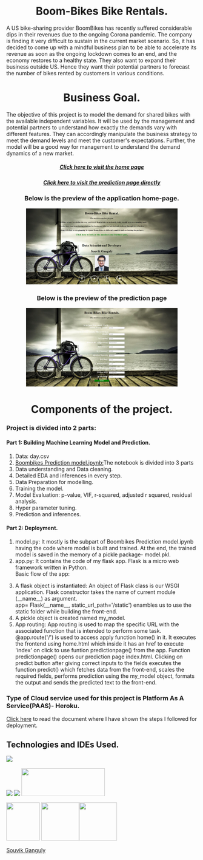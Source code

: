 <center><h1 align="center">Boom-Bikes Bike Rentals.</h1></center>

<p>A US bike-sharing provider BoomBikes has recently suffered considerable dips in their revenues due to the ongoing Corona pandemic. The company is finding it very difficult to sustain in the current market scenario. So, it has decided to come up with a mindful business plan to be able to accelerate its revenue as soon as the ongoing lockdown comes to an end, and the economy restores to a healthy state. They also want to expand their business outside US. Hence they want their potential partners to forecast the number of bikes rented by customers in various conditions.</p>

<center><h1 align="center">Business Goal.</h1></center>
<p>The objective of this project is to model the demand for shared bikes with the available independent variables. It will be used by the management and potential partners to understand how exactly the demands vary with different features. They can accordingly manipulate the business strategy to meet the demand levels and meet the customer's expectations. Further, the model will be a good way for management to understand the demand dynamics of a new market. </p>

<center><h5 align="center"><a href="https://boombikes-prediction-api.herokuapp.com/">Click here to visit the home page</a></h6></center>
<center><h5 align="center"><a href="https://boombikes-prediction-api.herokuapp.com/index">Click here to visit the prediction page directly</a></h6></center>

<center><h3 align="center">Below is the preview of the application home-page.</h3></center>
<div align="center">
    <img src="/static/img/homepage.jpg" width="400px"/>
</div>

<center><h3 align="center">Below is the preview of the prediction page</h3></center>
<div align="center">
	<img src="/static/img/prediction.jpg" width="400px"/>
</div>


<center><h1 align="center">Components of the project.</h1></center>
<h3>Project is divided into 2 parts:</h3>
<h4>Part 1: Building Machine Learning Model and Prediction.</h4>
<ol type="1">
<li> Data: day.csv</li>
<li><a href="https://github.com/ds-souvik/Prediction-of-Bike-Rental-Count-Linear-Regression-and-Deployment-along-with-deployment/blob/master/BoomBikes%20Prediction%20model.ipynb">Boombikes Prediction model.ipynb:</a>The notebook is divided into 3 parts
	<ol type="1"></ol>
	<li>Data understanding and Data cleaning.</li>
	<li>Detailed EDA and inferences in every step.</li>
	<li>Data Preparation for modelling.</li>
	<li>Training the model.</li>
	<li>Model Evaluation: p-value, VIF, r-squared, adjusted r squared, residual analysis.</li>
	<li>Hyper parameter tuning.</li>
	<li>Prediction and inferences.</li>
</li>
	</ol>
<h4>Part 2: Deployment.</h4>
<ol type="1">
<li>model.py: It mostly is the subpart of Boombikes Prediction model.ipynb having the code where model is built and trained. At the end, the trained model is saved in the memory of a pickle package- model.pkl.</li>
<li>app.py: It contains the code of my flask app. Flask is a micro web framework written in Python.</li>
Basic flow of the app: 
	<ol type="1"></ol>
	<li>A flask object is instantiated: An object of Flask class is our WSGI application. Flask constructor takes the name of current module (__name__) as argument.<br>
	app= Flask(__name__, static_url_path='/static') enambles us to use the static folder while building the front-end.</li>
	<li>A pickle object is created named my_model.</li>
	<li>App routing: App routing is used to map the specific URL with the associated function that is intended to perform some task. @app.route('/') is used to access apply function home() in it. It executes the frontend using home.html which inside it has an href to execute 'index' on click to use funtion predictionpage() from the app. Function predictionpage() opens our prediction page index.html. Clicking on predict button after giving correct inputs to the fields executes the function predict() which fetches data from the front-end, scales the required fields, performs prediction using the my_model object, formats the output and sends the predicted text to the front-end. </li>
</ol>

### Type of Cloud service used for this project is Platform As A Service(PAAS)- Heroku.
<a href="https://github.com/ds-souvik/Prediction-of-Bike-Rental-Count-Linear-Regression-and-Deployment-along-with-deployment/blob/master/Heroku%20deployment.docx">Click here</a> to read the document where I have shown the steps I followed for deployment.

## Technologies and IDEs Used.

![](https://forthebadge.com/images/badges/made-with-python.svg)

[<img target="_blank" src="https://flask.palletsprojects.com/en/1.1.x/_images/flask-logo.png" width=170>](https://flask.palletsprojects.com/en/1.1.x/) [<img target="_blank" src="https://number1.co.za/wp-content/uploads/2017/10/gunicorn_logo-300x85.png" width=280>](https://gunicorn.org) [<img src="https://upload.wikimedia.org/wikipedia/en/a/a9/Heroku_logo.png" width="220" height="73">](https://en.wikipedia.org/wiki/Heroku) 

[<img src="https://upload.wikimedia.org/wikipedia/commons/thumb/3/38/Jupyter_logo.svg/250px-Jupyter_logo.svg.png" width="88" height="100">](https://en.wikipedia.org/wiki/Project_Jupyter) [<img src="https://upload.wikimedia.org/wikipedia/en/thumb/d/d2/Sublime_Text_3_logo.png/150px-Sublime_Text_3_logo.png" width="100" height="100">](https://en.wikipedia.org/wiki/Sublime_Text)[<img src="https://upload.wikimedia.org/wikipedia/commons/thumb/a/a1/PyCharm_Logo.svg/64px-PyCharm_Logo.svg.png" width="100" height="100">](https://en.wikipedia.org/wiki/PyCharm)


<div class="LI-profile-badge"  data-version="v1" data-size="medium" data-locale="en_US" data-type="vertical" data-theme="dark" data-vanity="souvik-ganguly-4a9924105"><a class="LI-simple-link" href='https://in.linkedin.com/in/souvik-ganguly-4a9924105?trk=profile-badge'>Souvik Ganguly</a></div>

